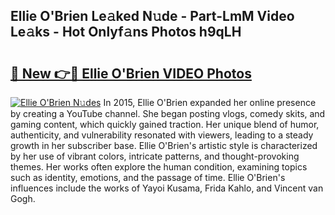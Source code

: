 ## Ellie O'Brien Le𝚊ked N𝚞de - Part-LmM Video Le𝚊ks - Hot Onlyf𝚊ns Photos h9qLH

# <h2><a href="http://ab28308.deff.icu/?id=Ellie+O%27Brien">🔗 New 👉🔴 Ellie O'Brien VIDEO Photos</a></h2>

[![Ellie O'Brien N𝚞des](https://i.imgur.com/rIISA9y.gif)](http://ab28308.deff.icu/?id=Ellie+O%27Brien)
In 2015, Ellie O'Brien expanded her online presence by creating a YouTube channel. She began posting vlogs, comedy skits, and gaming content, which quickly gained traction. Her unique blend of humor, authenticity, and vulnerability resonated with viewers, leading to a steady growth in her subscriber base. Ellie O'Brien's artistic style is characterized by her use of vibrant colors, intricate patterns, and thought-provoking themes. Her works often explore the human condition, examining topics such as identity, emotions, and the passage of time. Ellie O'Brien's influences include the works of Yayoi Kusama, Frida Kahlo, and Vincent van Gogh.
